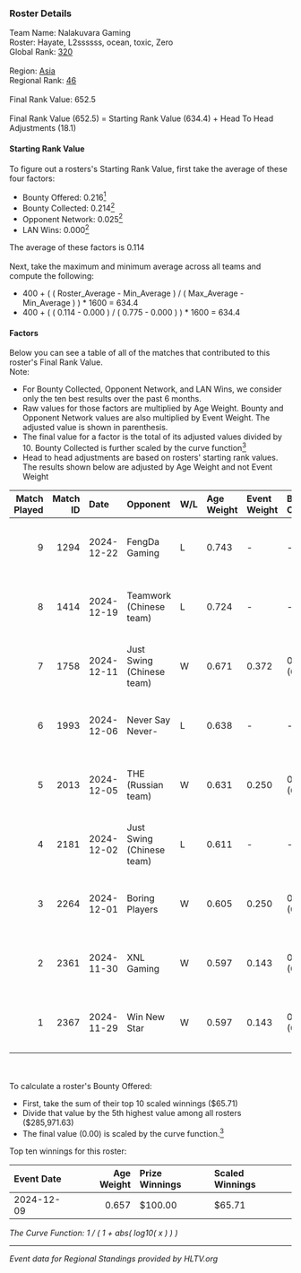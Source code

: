 ### Roster Details<br />
Team Name: Nalakuvara Gaming<br />
Roster: Hayate, L2ssssss, ocean, toxic, Zero<br />
Global Rank: [320](../../standings_global_2025_02_28.md)<br />
<br />
Region: [Asia]( ../../standings_asia_2025_02_28.md)<br />
Regional Rank: [46]( ../../standings_asia_2025_02_28.md)<br />
<br />
Final Rank Value:  652.5<br />
<br />
Final Rank Value (652.5) = Starting Rank Value (634.4) + Head To Head Adjustments (18.1)<br />

#### Starting Rank Value<br />
To figure out a rosters's Starting Rank Value, first take the average of these four factors:<br />
- Bounty Offered: 0.216[<sup>1</sup>](#table2)
- Bounty Collected: 0.214[<sup>2</sup>](#table1)
- Opponent Network: 0.025[<sup>2</sup>](#table1)
- LAN Wins: 0.000[<sup>2</sup>](#table1)

The average of these factors is 0.114<br />
<br />
Next, take the maximum and minimum average across all teams and compute the following:<br />
- 400 + ( ( Roster_Average - Min_Average ) / ( Max_Average - Min_Average ) ) * 1600 = 634.4
- 400 + ( ( 0.114 - 0.000 ) / ( 0.775 - 0.000 ) ) * 1600 = 634.4


#### Factors<br />
Below you can see a table of all of the matches that contributed to this roster's Final Rank Value.<br />
Note:<br />

- For Bounty Collected, Opponent Network, and LAN Wins, we consider only the ten best results over the past 6 months.
- Raw values for those factors are multiplied by Age Weight. Bounty and Opponent Network values are also multiplied by Event Weight. The adjusted value is shown in parenthesis.
- The final value for a factor is the total of its adjusted values divided by 10. Bounty Collected is further scaled by the curve function[<sup>3</sup>](#curveFunction)
- Head to head adjustments are based on rosters' starting rank values. The results shown below are adjusted by Age Weight and not Event Weight
<span id="table1"></span><br />


| Match Played | Match ID | Date       | Opponent                  | W/L | Age Weight | Event Weight | Bounty Collected | Opponent Network | LAN Wins  | H2H Adj. | Roster                                  |
| -: | -: | :- | :- | :- | :- | :- | :- | :- | :- | -: | :- |
|            9 |     1294 | 2024-12-22 | FengDa Gaming             | L   | 0.743      | -            | -                | -                | -         |    -8.56 | Hayate, L2ssssss, ocean, toxic, Zero    |
|            8 |     1414 | 2024-12-19 | Teamwork (Chinese team)   | L   | 0.724      | -            | -                | -                | -         |   -10.19 | Hayate, L2ssssss, ocean, toxic, Zero    |
|            7 |     1758 | 2024-12-11 | Just Swing (Chinese team) | W   | 0.671      | 0.372        | 0.006 (0.002)    | 0.537 (0.134)    | 0 (0.000) |    14.98 | Hayate, L2ssssss, ocean, toxic, Zero    |
|            6 |     1993 | 2024-12-06 | Never Say Never-          | L   | 0.638      | -            | -                | -                | -         |   -10.61 | L2ssssss, ocean, ProKiller, toxic, Zero |
|            5 |     2013 | 2024-12-05 | THE (Russian team)        | W   | 0.631      | 0.250        | 0.001 (0.000)    | 0.497 (0.079)    | 0 (0.000) |    12.35 | L2ssssss, ocean, ProKiller, toxic, Zero |
|            4 |     2181 | 2024-12-02 | Just Swing (Chinese team) | L   | 0.611      | -            | -                | -                | -         |    -5.77 | L2ssssss, ocean, ProKiller, toxic, Zero |
|            3 |     2264 | 2024-12-01 | Boring Players            | W   | 0.605      | 0.250        | 0.000 (0.000)    | 0.130 (0.020)    | 0 (0.000) |     5.93 | L2ssssss, ocean, ProKiller, toxic, Zero |
|            2 |     2361 | 2024-11-30 | XNL Gaming                | W   | 0.597      | 0.143        | 0.003 (0.000)    | 0.099 (0.008)    | 0 (0.000) |     9.98 | Hayate, L2ssssss, ocean, toxic, Zero    |
|            1 |     2367 | 2024-11-29 | Win New Star              | W   | 0.597      | 0.143        | 0.002 (0.000)    | 0.092 (0.008)    | 0 (0.000) |     9.99 | Hayate, L2ssssss, ocean, toxic, Zero    |

<br />
<span id="table2"></span><br />
To calculate a roster's Bounty Offered:<br />

- First, take the sum of their top 10 scaled winnings ($65.71)
- Divide that value by the 5th highest value among all rosters ($285,971.63)
- The final value (0.00) is scaled by the curve function.[<sup>3</sup>](#curveFunction)

Top ten winnings for this roster:<br />

| Event Date | Age Weight | Prize Winnings | Scaled Winnings |
| :- | -: | :- | :- |
| 2024-12-09 |      0.657 | $100.00        | $65.71          |


<span id="curveFunction"></span>_The Curve Function: 1 / ( 1 + abs( log10( x ) ) )_<br />

---
_Event data for Regional Standings provided by HLTV.org_<br />
